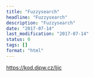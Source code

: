 ```yaml
---
title: "Fuzzysearch"
headline: "Fuzzysearch"
description: "Fuzzysearch"
date: "2017-07-14"
last_modification: "2017-07-14"
status: 0
tags: []
format: "html"
---
```


https://kod.djpw.cz/ljic
